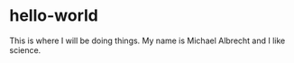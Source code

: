 # hello-world
This is where I will be doing things.
My name is Michael Albrecht and I like science.
